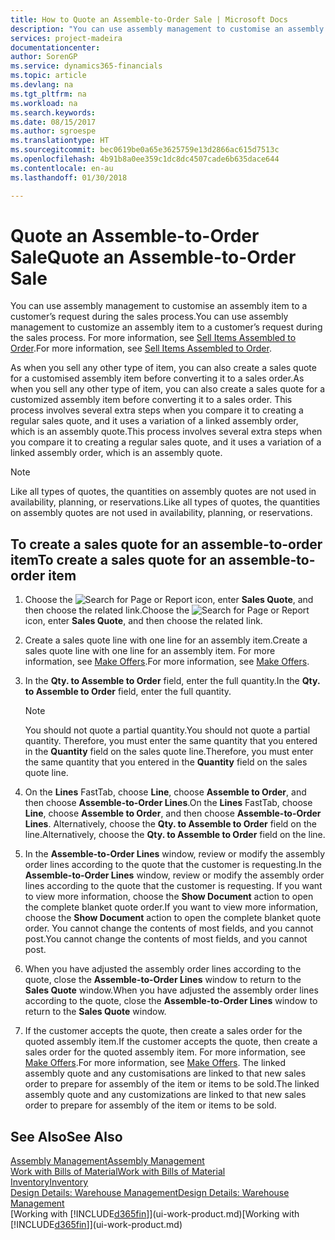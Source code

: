 ```yaml
---
title: How to Quote an Assemble-to-Order Sale | Microsoft Docs
description: "You can use assembly management to customise an assembly item to a customer’s request during the sales process."
services: project-madeira
documentationcenter: 
author: SorenGP
ms.service: dynamics365-financials
ms.topic: article
ms.devlang: na
ms.tgt_pltfrm: na
ms.workload: na
ms.search.keywords: 
ms.date: 08/15/2017
ms.author: sgroespe
ms.translationtype: HT
ms.sourcegitcommit: bec0619be0a65e3625759e13d2866ac615d7513c
ms.openlocfilehash: 4b91b8a0ee359c1dc8dc4507cade6b635dace644
ms.contentlocale: en-au
ms.lasthandoff: 01/30/2018

---
```

# <a name="quote-an-assemble-to-order-sale"></a><span data-ttu-id="d9fa9-103">Quote an Assemble-to-Order Sale</span><span class="sxs-lookup"><span data-stu-id="d9fa9-103">Quote an Assemble-to-Order Sale</span></span>
<span data-ttu-id="d9fa9-104">You can use assembly management to customise an assembly item to a customer’s request during the sales process.</span><span class="sxs-lookup"><span data-stu-id="d9fa9-104">You can use assembly management to customize an assembly item to a customer’s request during the sales process.</span></span> <span data-ttu-id="d9fa9-105">For more information, see [Sell Items Assembled to Order](assembly-how-to-sell-items-assembled-to-order.md).</span><span class="sxs-lookup"><span data-stu-id="d9fa9-105">For more information, see [Sell Items Assembled to Order](assembly-how-to-sell-items-assembled-to-order.md).</span></span>  

<span data-ttu-id="d9fa9-106">As when you sell any other type of item, you can also create a sales quote for a customised assembly item before converting it to a sales order.</span><span class="sxs-lookup"><span data-stu-id="d9fa9-106">As when you sell any other type of item, you can also create a sales quote for a customized assembly item before converting it to a sales order.</span></span> <span data-ttu-id="d9fa9-107">This process involves several extra steps when you compare it to creating a regular sales quote, and it uses a variation of a linked assembly order, which is an assembly quote.</span><span class="sxs-lookup"><span data-stu-id="d9fa9-107">This process involves several extra steps when you compare it to creating a regular sales quote, and it uses a variation of a linked assembly order, which is an assembly quote.</span></span>

> [!NOTE]  
>  <span data-ttu-id="d9fa9-108">Like all types of quotes, the quantities on assembly quotes are not used in availability, planning, or reservations.</span><span class="sxs-lookup"><span data-stu-id="d9fa9-108">Like all types of quotes, the quantities on assembly quotes are not used in availability, planning, or reservations.</span></span>  

## <a name="to-create-a-sales-quote-for-an-assemble-to-order-item"></a><span data-ttu-id="d9fa9-109">To create a sales quote for an assemble-to-order item</span><span class="sxs-lookup"><span data-stu-id="d9fa9-109">To create a sales quote for an assemble-to-order item</span></span>  
1.  <span data-ttu-id="d9fa9-110">Choose the ![Search for Page or Report](media/ui-search/search_small.png "Search for Page or Report icon") icon, enter **Sales Quote**, and then choose the related link.</span><span class="sxs-lookup"><span data-stu-id="d9fa9-110">Choose the ![Search for Page or Report](media/ui-search/search_small.png "Search for Page or Report icon") icon, enter **Sales Quote**, and then choose the related link.</span></span>  
2.  <span data-ttu-id="d9fa9-111">Create a sales quote line with one line for an assembly item.</span><span class="sxs-lookup"><span data-stu-id="d9fa9-111">Create a sales quote line with one line for an assembly item.</span></span> <span data-ttu-id="d9fa9-112">For more information, see [Make Offers](sales-how-make-offers.md).</span><span class="sxs-lookup"><span data-stu-id="d9fa9-112">For more information, see [Make Offers](sales-how-make-offers.md).</span></span>  
3.  <span data-ttu-id="d9fa9-113">In the **Qty. to Assemble to Order** field, enter the full quantity.</span><span class="sxs-lookup"><span data-stu-id="d9fa9-113">In the **Qty. to Assemble to Order** field, enter the full quantity.</span></span>

    > [!NOTE]  
    >  <span data-ttu-id="d9fa9-114">You should not quote a partial quantity.</span><span class="sxs-lookup"><span data-stu-id="d9fa9-114">You should not quote a partial quantity.</span></span> <span data-ttu-id="d9fa9-115">Therefore, you must enter the same quantity that you entered in the **Quantity** field on the sales quote line.</span><span class="sxs-lookup"><span data-stu-id="d9fa9-115">Therefore, you must enter the same quantity that you entered in the **Quantity** field on the sales quote line.</span></span>  

4.  <span data-ttu-id="d9fa9-116">On the **Lines** FastTab, choose **Line**, choose **Assemble to Order**, and then choose **Assemble-to-Order Lines**.</span><span class="sxs-lookup"><span data-stu-id="d9fa9-116">On the **Lines** FastTab, choose **Line**, choose **Assemble to Order**, and then choose **Assemble-to-Order Lines**.</span></span> <span data-ttu-id="d9fa9-117">Alternatively, choose the **Qty. to Assemble to Order** field on the line.</span><span class="sxs-lookup"><span data-stu-id="d9fa9-117">Alternatively, choose the **Qty. to Assemble to Order** field on the line.</span></span>  
5.  <span data-ttu-id="d9fa9-118">In the **Assemble-to-Order Lines** window, review or modify the assembly order lines according to the quote that the customer is requesting.</span><span class="sxs-lookup"><span data-stu-id="d9fa9-118">In the **Assemble-to-Order Lines** window, review or modify the assembly order lines according to the quote that the customer is requesting.</span></span> <span data-ttu-id="d9fa9-119">If you want to view more information, choose the **Show Document** action to open the complete blanket quote order.</span><span class="sxs-lookup"><span data-stu-id="d9fa9-119">If you want to view more information, choose the **Show Document** action to open the complete blanket quote order.</span></span> <span data-ttu-id="d9fa9-120">You cannot change the contents of most fields, and you cannot post.</span><span class="sxs-lookup"><span data-stu-id="d9fa9-120">You cannot change the contents of most fields, and you cannot post.</span></span>  
6.  <span data-ttu-id="d9fa9-121">When you have adjusted the assembly order lines according to the quote, close the **Assemble-to-Order Lines** window to return to the **Sales Quote** window.</span><span class="sxs-lookup"><span data-stu-id="d9fa9-121">When you have adjusted the assembly order lines according to the quote, close the **Assemble-to-Order Lines** window to return to the **Sales Quote** window.</span></span>  
7.  <span data-ttu-id="d9fa9-122">If the customer accepts the quote, then create a sales order for the quoted assembly item.</span><span class="sxs-lookup"><span data-stu-id="d9fa9-122">If the customer accepts the quote, then create a sales order for the quoted assembly item.</span></span> <span data-ttu-id="d9fa9-123">For more information, see [Make Offers](sales-how-make-offers.md).</span><span class="sxs-lookup"><span data-stu-id="d9fa9-123">For more information, see [Make Offers](sales-how-make-offers.md).</span></span> <span data-ttu-id="d9fa9-124">The linked assembly quote and any customisations are linked to that new sales order to prepare for assembly of the item or items to be sold.</span><span class="sxs-lookup"><span data-stu-id="d9fa9-124">The linked assembly quote and any customizations are linked to that new sales order to prepare for assembly of the item or items to be sold.</span></span>  

## <a name="see-also"></a><span data-ttu-id="d9fa9-125">See Also</span><span class="sxs-lookup"><span data-stu-id="d9fa9-125">See Also</span></span>  
[<span data-ttu-id="d9fa9-126">Assembly Management</span><span class="sxs-lookup"><span data-stu-id="d9fa9-126">Assembly Management</span></span>](assembly-assemble-items.md)  
[<span data-ttu-id="d9fa9-127">Work with Bills of Material</span><span class="sxs-lookup"><span data-stu-id="d9fa9-127">Work with Bills of Material</span></span>](inventory-how-work-BOMs.md)  
[<span data-ttu-id="d9fa9-128">Inventory</span><span class="sxs-lookup"><span data-stu-id="d9fa9-128">Inventory</span></span>](inventory-manage-inventory.md)  
[<span data-ttu-id="d9fa9-129">Design Details: Warehouse Management</span><span class="sxs-lookup"><span data-stu-id="d9fa9-129">Design Details: Warehouse Management</span></span>](design-details-warehouse-management.md)  
<span data-ttu-id="d9fa9-130">[Working with [!INCLUDE[d365fin](includes/d365fin_md.md)]](ui-work-product.md)</span><span class="sxs-lookup"><span data-stu-id="d9fa9-130">[Working with [!INCLUDE[d365fin](includes/d365fin_md.md)]](ui-work-product.md)</span></span>

